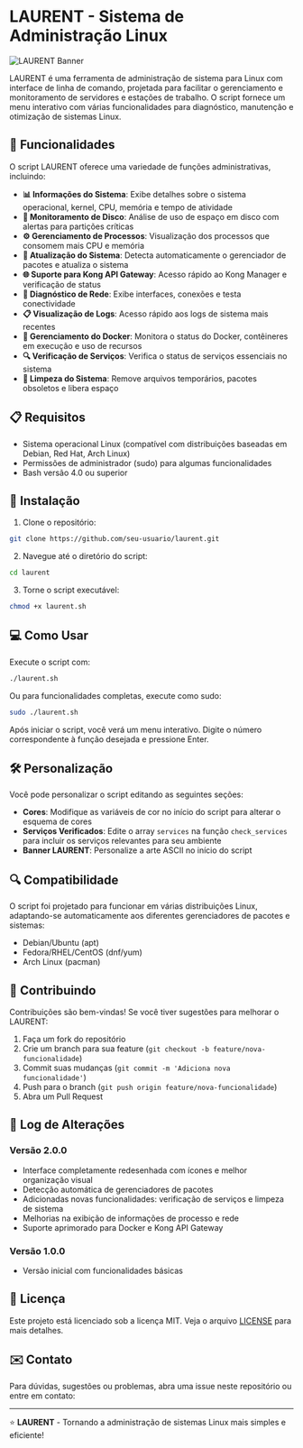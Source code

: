 # LAURENT - Sistema de Administração Linux

![LAURENT Banner](https://img.shields.io/badge/LAURENT-Sistema%20de%20Administração-blue?style=for-the-badge)

LAURENT é uma ferramenta de administração de sistema para Linux com interface de linha de comando, projetada para facilitar o gerenciamento e monitoramento de servidores e estações de trabalho. O script fornece um menu interativo com várias funcionalidades para diagnóstico, manutenção e otimização de sistemas Linux.

## 🌟 Funcionalidades

O script LAURENT oferece uma variedade de funções administrativas, incluindo:

- **📊 Informações do Sistema**: Exibe detalhes sobre o sistema operacional, kernel, CPU, memória e tempo de atividade
- **💾 Monitoramento de Disco**: Análise de uso de espaço em disco com alertas para partições críticas
- **⚙️ Gerenciamento de Processos**: Visualização dos processos que consomem mais CPU e memória
- **🔄 Atualização do Sistema**: Detecta automaticamente o gerenciador de pacotes e atualiza o sistema
- **🌐 Suporte para Kong API Gateway**: Acesso rápido ao Kong Manager e verificação de status
- **🔌 Diagnóstico de Rede**: Exibe interfaces, conexões e testa conectividade
- **📋 Visualização de Logs**: Acesso rápido aos logs de sistema mais recentes
- **🐳 Gerenciamento do Docker**: Monitora o status do Docker, contêineres em execução e uso de recursos
- **🔍 Verificação de Serviços**: Verifica o status de serviços essenciais no sistema
- **🧹 Limpeza do Sistema**: Remove arquivos temporários, pacotes obsoletos e libera espaço

## 📋 Requisitos

- Sistema operacional Linux (compatível com distribuições baseadas em Debian, Red Hat, Arch Linux)
- Permissões de administrador (sudo) para algumas funcionalidades
- Bash versão 4.0 ou superior

## 🚀 Instalação

1. Clone o repositório:
```bash
git clone https://github.com/seu-usuario/laurent.git
```

2. Navegue até o diretório do script:
```bash
cd laurent
```

3. Torne o script executável:
```bash
chmod +x laurent.sh
```

## 💻 Como Usar

Execute o script com:

```bash
./laurent.sh
```

Ou para funcionalidades completas, execute como sudo:

```bash
sudo ./laurent.sh
```

Após iniciar o script, você verá um menu interativo. Digite o número correspondente à função desejada e pressione Enter.

## 🛠️ Personalização

Você pode personalizar o script editando as seguintes seções:

- **Cores**: Modifique as variáveis de cor no início do script para alterar o esquema de cores
- **Serviços Verificados**: Edite o array `services` na função `check_services` para incluir os serviços relevantes para seu ambiente
- **Banner LAURENT**: Personalize a arte ASCII no início do script

## 🔍 Compatibilidade

O script foi projetado para funcionar em várias distribuições Linux, adaptando-se automaticamente aos diferentes gerenciadores de pacotes e sistemas:

- Debian/Ubuntu (apt)
- Fedora/RHEL/CentOS (dnf/yum)
- Arch Linux (pacman)

## 🤝 Contribuindo

Contribuições são bem-vindas! Se você tiver sugestões para melhorar o LAURENT:

1. Faça um fork do repositório
2. Crie um branch para sua feature (`git checkout -b feature/nova-funcionalidade`)
3. Commit suas mudanças (`git commit -m 'Adiciona nova funcionalidade'`)
4. Push para o branch (`git push origin feature/nova-funcionalidade`)
5. Abra um Pull Request

## 📝 Log de Alterações

### Versão 2.0.0
- Interface completamente redesenhada com ícones e melhor organização visual
- Detecção automática de gerenciadores de pacotes
- Adicionadas novas funcionalidades: verificação de serviços e limpeza de sistema
- Melhorias na exibição de informações de processo e rede
- Suporte aprimorado para Docker e Kong API Gateway

### Versão 1.0.0
- Versão inicial com funcionalidades básicas

## 📜 Licença

Este projeto está licenciado sob a licença MIT. Veja o arquivo [LICENSE](LICENSE) para mais detalhes.

## ✉️ Contato

Para dúvidas, sugestões ou problemas, abra uma issue neste repositório ou entre em contato:

---

⭐ **LAURENT** - Tornando a administração de sistemas Linux mais simples e eficiente!
